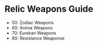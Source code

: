 # Relic Weapons Guide

- 50: Zodiac Weapons
- 60: Anima Weapons
- 70: Eurekan Weapons
- 80: Resistance Weaponse
